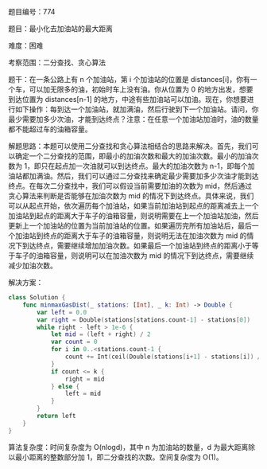 题目编号：774

题目：最小化去加油站的最大距离

难度：困难

考察范围：二分查找、贪心算法

题干：在一条公路上有 n 个加油站，第 i 个加油站的位置是 distances[i]，你有一个车，可以加无限多的油，初始时车上没有油。你从位置为 0 的地方出发，想要到达位置为 distances[n-1] 的地方，中途有些加油站可以加油。现在，你想要进行如下操作：每到达一个加油站，就加满油，然后行驶到下一个加油站。请问，你最少需要加多少次油，才能到达终点？注意：在任意一个加油站加油时，油的数量都不能超过车的油箱容量。

解题思路：本题可以使用二分查找和贪心算法相结合的思路来解决。首先，我们可以确定一个二分查找的范围，即最小的加油次数和最大的加油次数。最小的加油次数为 1，即只在起点加一次油就可以到达终点。最大的加油次数为 n-1，即每个加油站都加满油。然后，我们可以通过二分查找来确定最少需要加多少次油才能到达终点。在每次二分查找中，我们可以假设当前需要加油的次数为 mid，然后通过贪心算法来判断是否能够在加油次数为 mid 的情况下到达终点。具体来说，我们可以从起点开始，依次遍历每个加油站，如果当前加油站到起点的距离减去上一个加油站到起点的距离大于车子的油箱容量，则说明需要在上一个加油站加油，然后更新上一个加油站的位置为当前加油站的位置。如果遍历完所有加油站后，最后一个加油站到终点的距离大于车子的油箱容量，则说明无法在加油次数为 mid 的情况下到达终点，需要继续增加加油次数。如果最后一个加油站到终点的距离小于等于车子的油箱容量，则说明可以在加油次数为 mid 的情况下到达终点，需要继续减少加油次数。

解决方案：

```swift
class Solution {
    func minmaxGasDist(_ stations: [Int], _ k: Int) -> Double {
        var left = 0.0
        var right = Double(stations[stations.count-1] - stations[0])
        while right - left > 1e-6 {
            let mid = (left + right) / 2
            var count = 0
            for i in 0..<stations.count-1 {
                count += Int(ceil(Double(stations[i+1] - stations[i]) / mid)) - 1
            }
            if count <= k {
                right = mid
            } else {
                left = mid
            }
        }
        return left
    }
}
```

算法复杂度：时间复杂度为 O(nlogd)，其中 n 为加油站的数量，d 为最大距离除以最小距离的整数部分加 1，即二分查找的次数。空间复杂度为 O(1)。